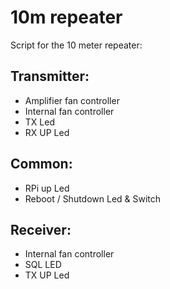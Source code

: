 # 10m repeater

Script for the 10 meter repeater:

## Transmitter:
- Amplifier fan controller
- Internal fan controller
- TX Led
- RX UP Led

## Common:
- RPi up Led
- Reboot / Shutdown Led & Switch

## Receiver:
- Internal fan controller
- SQL LED
- TX UP Led
